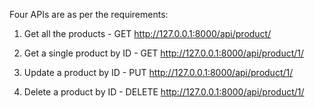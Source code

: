 Four APIs are as per the requirements: 
 
1) Get all the products  -  GET http://127.0.0.1:8000/api/product/

2) Get a single product by ID - GET http://127.0.0.1:8000/api/product/1/

3) Update a product by ID -  PUT http://127.0.0.1:8000/api/product/1/

4) Delete a product by ID - DELETE http://127.0.0.1:8000/api/product/1/



